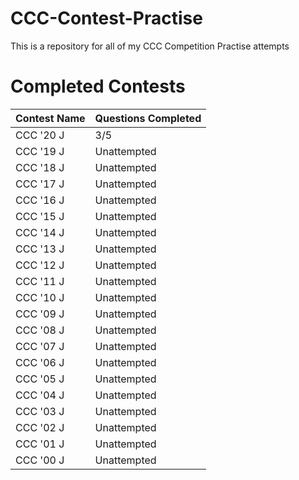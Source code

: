 # CCC-Contest-Practise
This is a repository for all of my CCC Competition Practise attempts
# Completed Contests
| Contest Name  | Questions Completed |
| ------------- | ------------- |
| CCC '20 J  | 3/5  |
| CCC '19 J  | Unattempted  |
| CCC '18 J  | Unattempted  |
| CCC '17 J  | Unattempted  |
| CCC '16 J  | Unattempted  |
| CCC '15 J  | Unattempted  |
| CCC '14 J  | Unattempted  |
| CCC '13 J  | Unattempted  |
| CCC '12 J  | Unattempted  |
| CCC '11 J  | Unattempted  |
| CCC '10 J  | Unattempted  |
| CCC '09 J  | Unattempted  |
| CCC '08 J  | Unattempted  |
| CCC '07 J  | Unattempted  |
| CCC '06 J  | Unattempted  |
| CCC '05 J  | Unattempted  |
| CCC '04 J  | Unattempted  |
| CCC '03 J  | Unattempted  |
| CCC '02 J  | Unattempted  |
| CCC '01 J  | Unattempted  |
| CCC '00 J  | Unattempted  |
